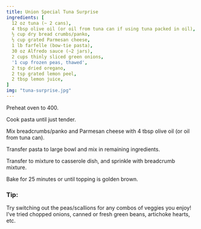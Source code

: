 ```yaml
---
title: Union Special Tuna Surprise
ingredients: [
  12 oz tuna (~ 2 cans),
  4 tbsp olive oil (or oil from tuna can if using tuna packed in oil),
  ½ cup dry bread crumbs/panko,
  ½ cup grated Parmesan cheese,
  1 lb farfelle (bow-tie pasta),
  30 oz Alfredo sauce (~2 jars),
  2 cups thinly sliced green onions,
  '1 cup frozen peas, thawed',
  2 tsp dried oregano,
  2 tsp grated lemon peel,
  2 tbsp lemon juice,
]
img: "tuna-surprise.jpg"
---
```


Preheat oven to 400.

Cook pasta until just tender.

Mix breadcrumbs/panko and Parmesan cheese with 4 tbsp olive oil (or oil from tuna can).

Transfer pasta to large bowl and mix in remaining ingredients.

Transfer to mixture to casserole dish, and sprinkle with breadcrumb mixture.

Bake for 25 minutes or until topping is golden brown.

### Tip:

Try switching out the peas/scallions for any combos of veggies you enjoy! I’ve tried chopped onions, canned or fresh green beans, artichoke hearts, etc.
